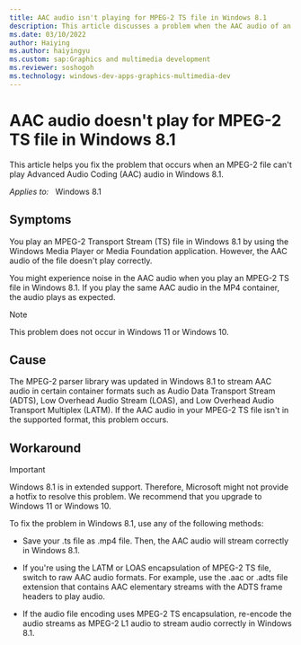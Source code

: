 ```yaml
---
title: AAC audio isn't playing for MPEG-2 TS file in Windows 8.1
description: This article discusses a problem when the AAC audio of an MPEG-2 TS file doesn't play in Windows 8.1.
ms.date: 03/10/2022
author: Haiying
ms.author: haiyingyu
ms.custom: sap:Graphics and multimedia development
ms.reviewer: soshogoh
ms.technology: windows-dev-apps-graphics-multimedia-dev
---
```


# AAC audio doesn't play for MPEG-2 TS file in Windows 8.1

This article helps you fix the problem that occurs when an MPEG-2 file can't play Advanced Audio Coding (AAC) audio in Windows 8.1.

_Applies to:_ &nbsp; Windows 8.1

## Symptoms

You play an MPEG-2 Transport Stream (TS) file in Windows 8.1 by using the Windows Media Player or Media Foundation application. However, the AAC audio of the file doesn't play correctly.

You might experience noise in the AAC audio when you play an MPEG-2 TS file in Windows 8.1. If you play the same AAC audio in the MP4 container, the audio plays as expected.

> [!NOTE]
> This problem does not occur in Windows 11 or Windows 10.

## Cause

The MPEG-2 parser library was updated in Windows 8.1 to stream AAC audio in certain container formats such as Audio Data Transport Stream (ADTS), Low Overhead Audio Stream (LOAS), and Low Overhead Audio Transport Multiplex (LATM). If the AAC audio in your MPEG-2 TS file isn't in the supported format, this problem occurs.

## Workaround

> [!IMPORTANT]
> Windows 8.1 is in extended support. Therefore, Microsoft might not provide a hotfix to resolve this problem. We recommend that you upgrade to Windows 11 or Windows 10.

To fix the problem in Windows 8.1, use any of the following methods:

- Save your .ts file as .mp4 file. Then, the AAC audio will stream correctly in Windows 8.1.

- If you're using the LATM or LOAS encapsulation of MPEG-2 TS file, switch to raw AAC audio formats. For example, use the .aac or .adts file extension that contains AAC elementary streams with the ADTS frame headers to play audio.

- If the audio file encoding uses MPEG-2 TS encapsulation, re-encode the audio streams as MPEG-2 L1 audio to stream audio correctly in Windows 8.1.
